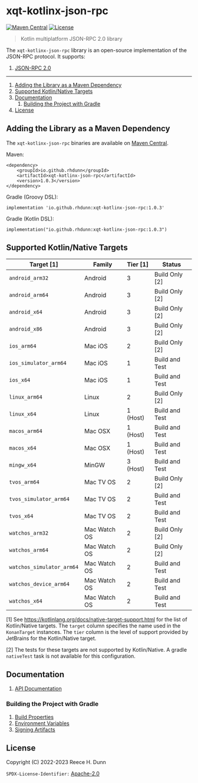 # xqt-kotlinx-json-rpc
[![Maven Central](https://img.shields.io/maven-central/v/io.github.rhdunn/xqt-kotlinx-json-rpc)](https://central.sonatype.com/artifact/io.github.rhdunn/xqt-kotlinx-json-rpc)
[![License](https://img.shields.io/badge/License-Apache%202.0-blue.svg)](https://opensource.org/licenses/Apache-2.0)
> Kotlin multiplatform JSON-RPC 2.0 library

The `xqt-kotlinx-json-rpc` library is an open-source implementation of the
JSON-RPC protocol. It supports:
1. [JSON-RPC 2.0](https://www.jsonrpc.org/specification)

-----

1. [Adding the Library as a Maven Dependency](#adding-the-library-as-a-maven-dependency)
2. [Supported Kotlin/Native Targets](#supported-kotlinnative-targets)
3. [Documentation](#documentation)
    1. [Building the Project with Gradle](#building-the-project-with-gradle)
4. [License](#license)

## Adding the Library as a Maven Dependency
The `xqt-kotlinx-json-rpc` binaries are available on
[Maven Central](https://central.sonatype.com/artifact/io.github.rhdunn/xqt-kotlinx-json-rpc).

Maven:

    <dependency>
        <groupId>io.github.rhdunn</groupId>
        <artifactId>xqt-kotlinx-json-rpc</artifactId>
        <version>1.0.3</version>
    </dependency>

Gradle (Groovy DSL):

    implementation 'io.github.rhdunn:xqt-kotlinx-json-rpc:1.0.3'

Gradle (Kotlin DSL):

    implementation("io.github.rhdunn:xqt-kotlinx-json-rpc:1.0.3")

## Supported Kotlin/Native Targets
| Target [1]                | Family       | Tier [1]       | Status          |
|---------------------------|--------------|----------------|-----------------|
| `android_arm32`           | Android      | 3              | Build Only [2]  |
| `android_arm64`           | Android      | 3              | Build Only [2]  |
| `android_x64`             | Android      | 3              | Build Only [2]  |
| `android_x86`             | Android      | 3              | Build Only [2]  |
| `ios_arm64`               | Mac iOS      | 2              | Build Only [2]  |
| `ios_simulator_arm64`     | Mac iOS      | 1              | Build and Test  |
| `ios_x64`                 | Mac iOS      | 1              | Build and Test  |
| `linux_arm64`             | Linux        | 2              | Build Only [2]  |
| `linux_x64`               | Linux        | 1 (Host)       | Build and Test  |
| `macos_arm64`             | Mac OSX      | 1 (Host)       | Build and Test  |
| `macos_x64`               | Mac OSX      | 1 (Host)       | Build and Test  |
| `mingw_x64`               | MinGW        | 3 (Host)       | Build and Test  |
| `tvos_arm64`              | Mac TV OS    | 2              | Build Only [2]  |
| `tvos_simulator_arm64`    | Mac TV OS    | 2              | Build and Test  |
| `tvos_x64`                | Mac TV OS    | 2              | Build and Test  |
| `watchos_arm32`           | Mac Watch OS | 2              | Build Only [2]  |
| `watchos_arm64`           | Mac Watch OS | 2              | Build Only [2]  |
| `watchos_simulator_arm64` | Mac Watch OS | 2              | Build and Test  |
| `watchos_device_arm64`    | Mac Watch OS | 2              | Build and Test  |
| `watchos_x64`             | Mac Watch OS | 2              | Build and Test  |

[1] See https://kotlinlang.org/docs/native-target-support.html for the list of
Kotlin/Native targets. The `target` column specifies the name used in the
`KonanTarget` instances. The `tier` column is the level of support provided by
JetBrains for the Kotlin/Native target.

[2] The tests for these targets are not supported by Kotlin/Native. A gradle
`nativeTest` task is not available for this configuration.

## Documentation
1. [API Documentation](https://rhdunn.github.io/xqt-kotlinx-json-rpc/)

### Building the Project with Gradle
1. [Build Properties](docs/build/Build%20Properties.md)
2. [Environment Variables](docs/build/Envvironment%20Variables.md)
3. [Signing Artifacts](docs/build/Signing%20Artifacts.md)

## License
Copyright (C) 2022-2023 Reece H. Dunn

`SPDX-License-Identifier:` [Apache-2.0](LICENSE)
